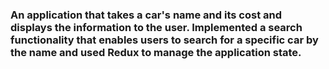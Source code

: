  ### An application that takes a car's name and its cost and displays the information to the user. Implemented a search functionality that enables users to search for a specific car by the name and used Redux to manage the application state.

